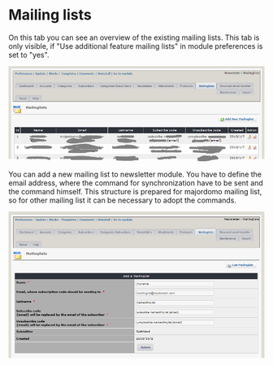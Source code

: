 # Mailing lists

On this tab you can see an overview of the existing mailing lists. This tab is only visible, if "Use additional feature mailing lists" in module preferences is set to "yes".

![](../.gitbook/assets/mailinglist1_en.PNG)

You can add a new mailing list to newsletter module.  You have to define the email address, where the command for synchronization have to be sent and the command himself. This structure is prepared for majordomo mailing list, so for other mailing list it can be necessary to adopt the commands.

![](../.gitbook/assets/mailinglist2_en.PNG)

